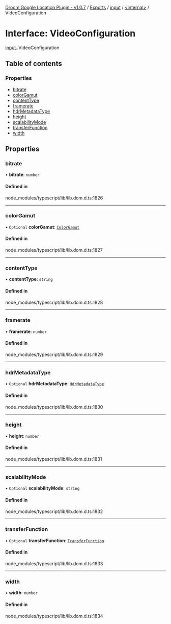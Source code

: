 [Droom Google Location Plugin - v1.0.7](../README.md) / [Exports](../modules.md) / [input](../modules/input.md) / [<internal\>](../modules/input._internal_.md) / VideoConfiguration

# Interface: VideoConfiguration

[input](../modules/input.md).[<internal>](../modules/input._internal_.md).VideoConfiguration

## Table of contents

### Properties

- [bitrate](input._internal_.VideoConfiguration.md#bitrate)
- [colorGamut](input._internal_.VideoConfiguration.md#colorgamut)
- [contentType](input._internal_.VideoConfiguration.md#contenttype)
- [framerate](input._internal_.VideoConfiguration.md#framerate)
- [hdrMetadataType](input._internal_.VideoConfiguration.md#hdrmetadatatype)
- [height](input._internal_.VideoConfiguration.md#height)
- [scalabilityMode](input._internal_.VideoConfiguration.md#scalabilitymode)
- [transferFunction](input._internal_.VideoConfiguration.md#transferfunction)
- [width](input._internal_.VideoConfiguration.md#width)

## Properties

### bitrate

• **bitrate**: `number`

#### Defined in

node_modules/typescript/lib/lib.dom.d.ts:1826

___

### colorGamut

• `Optional` **colorGamut**: [`ColorGamut`](../modules/input._internal_.md#colorgamut)

#### Defined in

node_modules/typescript/lib/lib.dom.d.ts:1827

___

### contentType

• **contentType**: `string`

#### Defined in

node_modules/typescript/lib/lib.dom.d.ts:1828

___

### framerate

• **framerate**: `number`

#### Defined in

node_modules/typescript/lib/lib.dom.d.ts:1829

___

### hdrMetadataType

• `Optional` **hdrMetadataType**: [`HdrMetadataType`](../modules/input._internal_.md#hdrmetadatatype)

#### Defined in

node_modules/typescript/lib/lib.dom.d.ts:1830

___

### height

• **height**: `number`

#### Defined in

node_modules/typescript/lib/lib.dom.d.ts:1831

___

### scalabilityMode

• `Optional` **scalabilityMode**: `string`

#### Defined in

node_modules/typescript/lib/lib.dom.d.ts:1832

___

### transferFunction

• `Optional` **transferFunction**: [`TransferFunction`](../modules/input._internal_.md#transferfunction)

#### Defined in

node_modules/typescript/lib/lib.dom.d.ts:1833

___

### width

• **width**: `number`

#### Defined in

node_modules/typescript/lib/lib.dom.d.ts:1834
